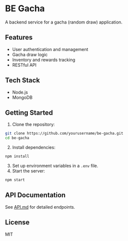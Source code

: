# BE Gacha

A backend service for a gacha (random draw) application.

## Features

- User authentication and management
- Gacha draw logic
- Inventory and rewards tracking
- RESTful API

## Tech Stack

- Node.js
- MongoDB

## Getting Started

1. Clone the repository:
  ```bash
  git clone https://github.com/yourusername/be-gacha.git
  cd be-gacha
  ```
2. Install dependencies:
  ```bash
  npm install
  ```
3. Set up environment variables in a `.env` file.
4. Start the server:
  ```bash
  npm start
  ```

## API Documentation

See [API.md](API.md) for detailed endpoints.

## License

MIT